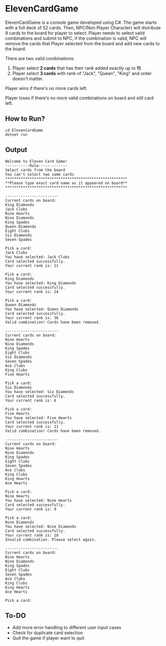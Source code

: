 # ElevenCardGame

ElevenCardGame is a console game developed using C#. The game starts with a full deck of 52 cards. Then, NPC(Non Player Character) will distribute 9 cards to the board for player to select. Player needs to select valid combinations and submit to NPC, if the combination is valid, NPC will remove the cards that Player selected from the board and add new cards to the board.<br>

There are two valid combinations:<br>

1. Player select **2 cards** that has their rank added exactly up to **11**.
2. Player select **3 cards** with rank of "Jack", "Queen", "King" and order doesn't matter.<br>

Player wins if there's no more cards left.<br>

Player loses if there's no more valid combinations on board and still card left.

## How to Run?

`cd ElevenCardGame`<br>
`dotnet run`

## Output

```plain
Welcome to Eleven Card Game!
-----------Rule-------------
Select cards from the board
You can't select two same cards
*******************************************************
**Please type exact card name as it appeared on board**
*******************************************************

------------------------
Current cards on board:
King Diamonds
Jack Clubs
Nine Hearts
Nine Diamonds
King Spades
Queen Diamonds
Eight Clubs
Six Diamonds
Seven Spades

Pick a card:
Jack Clubs
You have selected: Jack Clubs
Card selected successfully.
Your current rank is: 11

Pick a card:
King Diamonds
You have selected: King Diamonds
Card selected successfully.
Your current rank is: 24

Pick a card:
Queen Diamonds
You have selected: Queen Diamonds
Card selected successfully.
Your current rank is: 36
Valid combination! Cards have been removed.

------------------------
Current cards on board:
Nine Hearts
Nine Diamonds
King Spades
Eight Clubs
Six Diamonds
Seven Spades
Ace Clubs
King Clubs
Five Hearts

Pick a card:
Six Diamonds
You have selected: Six Diamonds
Card selected successfully.
Your current rank is: 6

Pick a card:
Five Hearts
You have selected: Five Hearts
Card selected successfully.
Your current rank is: 11
Valid combination! Cards have been removed.

------------------------
Current cards on board:
Nine Hearts
Nine Diamonds
King Spades
Eight Clubs
Seven Spades
Ace Clubs
King Clubs
King Hearts
Ace Hearts

Pick a card:
Nine Hearts
You have selected: Nine Hearts
Card selected successfully.
Your current rank is: 9

Pick a card:
Nine Diamonds
You have selected: Nine Diamonds
Card selected successfully.
Your current rank is: 18
Invalid combination. Please select again.

------------------------
Current cards on board:
Nine Hearts
Nine Diamonds
King Spades
Eight Clubs
Seven Spades
Ace Clubs
King Clubs
King Hearts
Ace Hearts

Pick a card:
```

## To-DO

- Add more error handling to different user input cases
- Check for duplicate card selection
- Quit the game if player want to quit
